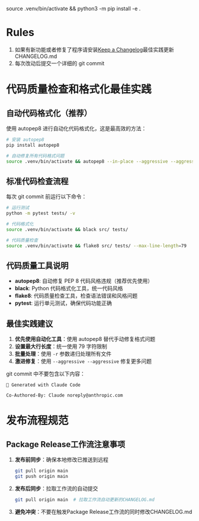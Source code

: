 source .venv/bin/activate && python3 -m pip install -e .

# Rules
1. 如果有新功能或者修复了程序请安装[Keep a Changelog](https://keepachangelog.com/zh-CN/1.0.0/)最佳实践更新CHANGELOG.md
2. 每次改动后提交一个详细的 git commit

# 代码质量检查和格式化最佳实践

## 自动代码格式化（推荐）
使用 autopep8 进行自动化代码格式化，这是最高效的方法：
```bash
# 安装 autopep8
pip install autopep8

# 自动修复所有代码格式问题
source .venv/bin/activate && autopep8 --in-place --aggressive --aggressive --max-line-length=79 src/ tests/ -r
```

## 标准代码检查流程
每次 git commit 前运行以下命令：
```bash
# 运行测试
python -m pytest tests/ -v

# 代码格式化
source .venv/bin/activate && black src/ tests/

# 代码质量检查
source .venv/bin/activate && flake8 src/ tests/ --max-line-length=79
```

## 代码质量工具说明
- **autopep8**: 自动修复 PEP 8 代码风格违规（推荐优先使用）
- **black**: Python 代码格式化工具，统一代码风格
- **flake8**: 代码质量检查工具，检查语法错误和风格问题
- **pytest**: 运行单元测试，确保代码功能正确

## 最佳实践建议
1. **优先使用自动化工具**：使用 autopep8 替代手动修复格式问题
2. **设置最大行长度**：统一使用 79 字符限制
3. **批量处理**：使用 `-r` 参数递归处理所有文件
4. **激进修复**：使用 `--aggressive --aggressive` 修复更多问题

git commit 中不要包含以下内容：
```
🤖 Generated with Claude Code

Co-Authored-By: Claude noreply@anthropic.com
```

# 发布流程规范
## Package Release工作流注意事项
1. **发布前同步**：确保本地修改已推送到远程
   ```bash
   git pull origin main
   git push origin main
   ```
2. **发布后同步**：拉取工作流的自动提交
   ```bash
   git pull origin main  # 拉取工作流自动更新的CHANGELOG.md
   ```
3. **避免冲突**：不要在触发Package Release工作流的同时修改CHANGELOG.md